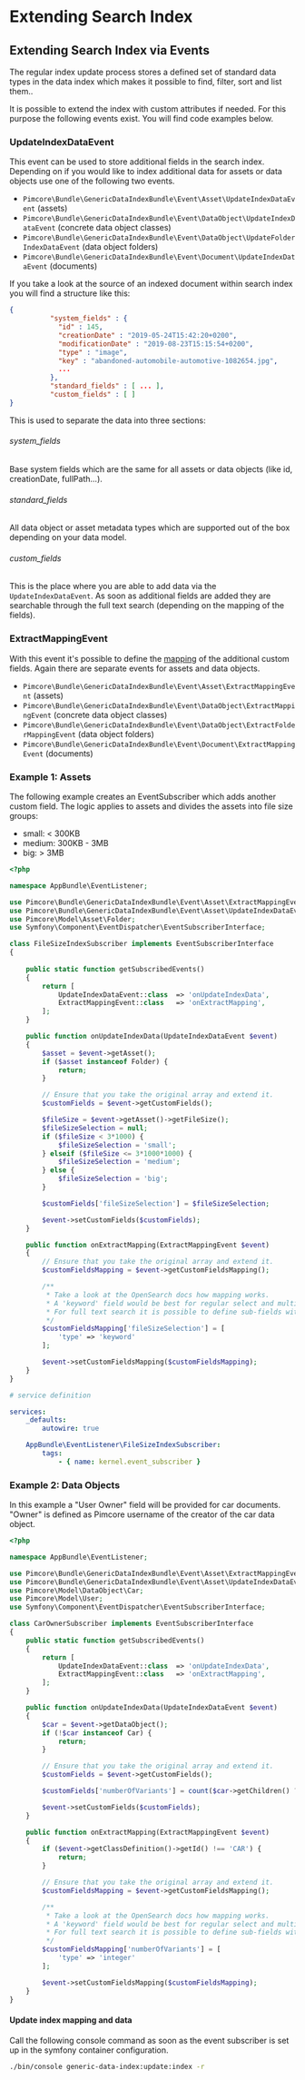# Extending Search Index

## Extending Search Index via Events

The regular index update process stores a defined set of standard data types in the data index which makes it
possible to find, filter, sort and list them..

It is possible to extend the index with custom attributes if needed. For this purpose the following events exist. You
will find code examples below.

### UpdateIndexDataEvent

This event can be used to store additional fields in the search index. Depending on if you would like to index additional
data for assets or data objects use one of the following two events.

* `Pimcore\Bundle\GenericDataIndexBundle\Event\Asset\UpdateIndexDataEvent` (assets)
* `Pimcore\Bundle\GenericDataIndexBundle\Event\DataObject\UpdateIndexDataEvent` (concrete data object classes)
* `Pimcore\Bundle\GenericDataIndexBundle\Event\DataObject\UpdateFolderIndexDataEvent` (data object folders)
* `Pimcore\Bundle\GenericDataIndexBundle\Event\Document\UpdateIndexDataEvent` (documents)

If you take a look at the source of an indexed document within search index you will find a structure like this:

```json
{
          "system_fields" : {
            "id" : 145,
            "creationDate" : "2019-05-24T15:42:20+0200",
            "modificationDate" : "2019-08-23T15:15:54+0200",
            "type" : "image",
            "key" : "abandoned-automobile-automotive-1082654.jpg",
            ...
          },
          "standard_fields" : [ ... ],
          "custom_fields" : [ ]
}
```

This is used to separate the data into three sections:

###### system_fields

Base system fields which are the same for all assets or data objects (like id, creationDate, fullPath...).

###### standard_fields

All data object or asset metadata types which are supported out of the box depending on your data model.

###### custom_fields

This is the place where you are able to add data via the `UpdateIndexDataEvent`. As soon as additional fields are added
they are searchable through the full text search (depending on the mapping of the fields).

### ExtractMappingEvent

With this event it's possible to define the [mapping](https://opensearch.org/docs/latest/field-types/)
of the additional custom fields. Again there are separate events for assets and data objects.

* `Pimcore\Bundle\GenericDataIndexBundle\Event\Asset\ExtractMappingEvent` (assets)
* `Pimcore\Bundle\GenericDataIndexBundle\Event\DataObject\ExtractMappingEvent` (concrete data object classes)
* `Pimcore\Bundle\GenericDataIndexBundle\Event\DataObject\ExtractFolderMappingEvent` (data object folders)
* `Pimcore\Bundle\GenericDataIndexBundle\Event\Document\ExtractMappingEvent` (documents)


### Example 1: Assets

The following example creates an EventSubscriber which adds another custom field. The logic applies to assets and divides the assets into file size groups:

* small: < 300KB
* medium: 300KB - 3MB
* big: > 3MB

```php
<?php

namespace AppBundle\EventListener;

use Pimcore\Bundle\GenericDataIndexBundle\Event\Asset\ExtractMappingEvent;
use Pimcore\Bundle\GenericDataIndexBundle\Event\Asset\UpdateIndexDataEvent;
use Pimcore\Model\Asset\Folder;
use Symfony\Component\EventDispatcher\EventSubscriberInterface;

class FileSizeIndexSubscriber implements EventSubscriberInterface
{
    
    public static function getSubscribedEvents()
    {
        return [
            UpdateIndexDataEvent::class  => 'onUpdateIndexData',
            ExtractMappingEvent::class   => 'onExtractMapping',
        ];
    }

    public function onUpdateIndexData(UpdateIndexDataEvent $event)
    {
        $asset = $event->getAsset();
        if ($asset instanceof Folder) {
            return;
        }

        // Ensure that you take the original array and extend it.
        $customFields = $event->getCustomFields();

        $fileSize = $event->getAsset()->getFileSize();
        $fileSizeSelection = null;
        if ($fileSize < 3*1000) {
            $fileSizeSelection = 'small';
        } elseif ($fileSize <= 3*1000*1000) {
            $fileSizeSelection = 'medium';
        } else {
            $fileSizeSelection = 'big';
        }

        $customFields['fileSizeSelection'] = $fileSizeSelection;

        $event->setCustomFields($customFields);
    }

    public function onExtractMapping(ExtractMappingEvent $event)
    {
        // Ensure that you take the original array and extend it.
        $customFieldsMapping = $event->getCustomFieldsMapping();

        /**
         * Take a look at the OpenSearch docs how mapping works.
         * A 'keyword' field would be best for regular select and multi select filters.
         * For full text search it is possible to define sub-fields with special OpenSearch analyzers too.
         */
        $customFieldsMapping['fileSizeSelection'] = [
            'type' => 'keyword'
        ];

        $event->setCustomFieldsMapping($customFieldsMapping);
    }
}


```

```yaml
# service definition

services:
    _defaults:
        autowire: true

    AppBundle\EventListener\FileSizeIndexSubscriber:
        tags:
            - { name: kernel.event_subscriber }
```


### Example 2: Data Objects

In this example a "User Owner" field will be provided for car documents. 
"Owner" is defined as Pimcore username of the creator of the car data object.

```php
<?php

namespace AppBundle\EventListener;

use Pimcore\Bundle\GenericDataIndexBundle\Event\Asset\ExtractMappingEvent;
use Pimcore\Bundle\GenericDataIndexBundle\Event\Asset\UpdateIndexDataEvent;
use Pimcore\Model\DataObject\Car;
use Pimcore\Model\User;
use Symfony\Component\EventDispatcher\EventSubscriberInterface;

class CarOwnerSubscriber implements EventSubscriberInterface
{
    public static function getSubscribedEvents()
    {
        return [
            UpdateIndexDataEvent::class  => 'onUpdateIndexData',
            ExtractMappingEvent::class   => 'onExtractMapping',
        ];
    }

    public function onUpdateIndexData(UpdateIndexDataEvent $event)
    {
        $car = $event->getDataObject();
        if (!$car instanceof Car) {
            return;
        }

        // Ensure that you take the original array and extend it.
        $customFields = $event->getCustomFields();

        $customFields['numberOfVariants'] = count($car->getChildren() ?? []);

        $event->setCustomFields($customFields);
    }

    public function onExtractMapping(ExtractMappingEvent $event)
    {
        if ($event->getClassDefinition()->getId() !== 'CAR') {
            return;
        }

        // Ensure that you take the original array and extend it.
        $customFieldsMapping = $event->getCustomFieldsMapping();

        /**
         * Take a look at the OpenSearch docs how mapping works.
         * A 'keyword' field would be best for regular select and multi select filters.
         * For full text search it is possible to define sub-fields with special OpenSearch analyzers too.
         */
        $customFieldsMapping['numberOfVariants'] = [
            'type' => 'integer'
        ];

        $event->setCustomFieldsMapping($customFieldsMapping);
    }
}

```

#### Update index mapping and data

Call the following console command as soon as the event subscriber is set up in the symfony container configuration.

```bash
./bin/console generic-data-index:update:index -r
```